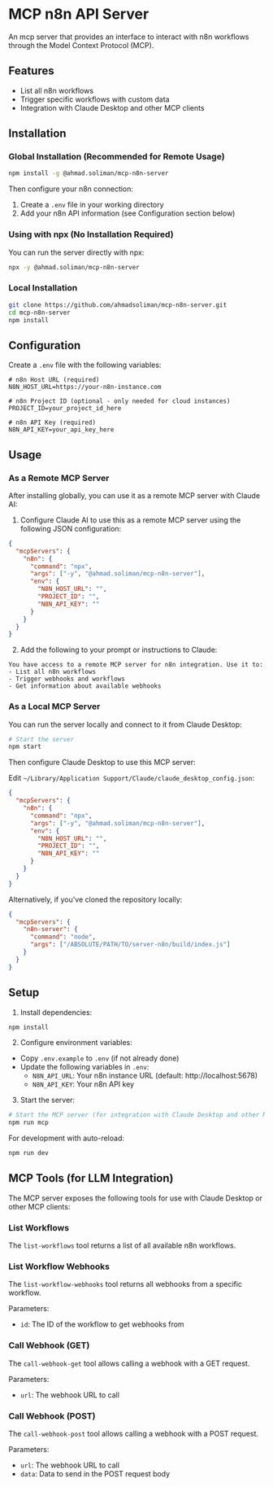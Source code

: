 # MCP n8n API Server

An mcp server that provides an interface to interact with n8n workflows through the Model Context Protocol (MCP).

## Features

- List all n8n workflows
- Trigger specific workflows with custom data
- Integration with Claude Desktop and other MCP clients

## Installation

### Global Installation (Recommended for Remote Usage)

```bash
npm install -g @ahmad.soliman/mcp-n8n-server
```

Then configure your n8n connection:

1. Create a `.env` file in your working directory
2. Add your n8n API information (see Configuration section below)

### Using with npx (No Installation Required)

You can run the server directly with npx:

```bash
npx -y @ahmad.soliman/mcp-n8n-server
```

### Local Installation

```bash
git clone https://github.com/ahmadsoliman/mcp-n8n-server.git
cd mcp-n8n-server
npm install
```

## Configuration

Create a `.env` file with the following variables:

```
# n8n Host URL (required)
N8N_HOST_URL=https://your-n8n-instance.com

# n8n Project ID (optional - only needed for cloud instances)
PROJECT_ID=your_project_id_here

# n8n API Key (required)
N8N_API_KEY=your_api_key_here
```

## Usage

### As a Remote MCP Server

After installing globally, you can use it as a remote MCP server with Claude AI:

1. Configure Claude AI to use this as a remote MCP server using the following JSON configuration:

```json
{
  "mcpServers": {
    "n8n": {
      "command": "npx",
      "args": ["-y", "@ahmad.soliman/mcp-n8n-server"],
      "env": {
        "N8N_HOST_URL": "",
        "PROJECT_ID": "",
        "N8N_API_KEY": ""
      }
    }
  }
}
```

2. Add the following to your prompt or instructions to Claude:

```
You have access to a remote MCP server for n8n integration. Use it to:
- List all n8n workflows
- Trigger webhooks and workflows
- Get information about available webhooks
```

### As a Local MCP Server

You can run the server locally and connect to it from Claude Desktop:

```bash
# Start the server
npm start
```

Then configure Claude Desktop to use this MCP server:

Edit `~/Library/Application Support/Claude/claude_desktop_config.json`:

```json
{
  "mcpServers": {
    "n8n": {
      "command": "npx",
      "args": ["-y", "@ahmad.soliman/mcp-n8n-server"],
      "env": {
        "N8N_HOST_URL": "",
        "PROJECT_ID": "",
        "N8N_API_KEY": ""
      }
    }
  }
}
```

Alternatively, if you've cloned the repository locally:

```json
{
  "mcpServers": {
    "n8n-server": {
      "command": "node",
      "args": ["/ABSOLUTE/PATH/TO/server-n8n/build/index.js"]
    }
  }
}
```

## Setup

1. Install dependencies:

```bash
npm install
```

2. Configure environment variables:

- Copy `.env.example` to `.env` (if not already done)
- Update the following variables in `.env`:
  - `N8N_API_URL`: Your n8n instance URL (default: http://localhost:5678)
  - `N8N_API_KEY`: Your n8n API key

3. Start the server:

```bash
# Start the MCP server (for integration with Claude Desktop and other MCP clients)
npm run mcp
```

For development with auto-reload:

```bash
npm run dev
```

## MCP Tools (for LLM Integration)

The MCP server exposes the following tools for use with Claude Desktop or other MCP clients:

### List Workflows

The `list-workflows` tool returns a list of all available n8n workflows.

### List Workflow Webhooks

The `list-workflow-webhooks` tool returns all webhooks from a specific workflow.

Parameters:

- `id`: The ID of the workflow to get webhooks from

### Call Webhook (GET)

The `call-webhook-get` tool allows calling a webhook with a GET request.

Parameters:

- `url`: The webhook URL to call

### Call Webhook (POST)

The `call-webhook-post` tool allows calling a webhook with a POST request.

Parameters:

- `url`: The webhook URL to call
- `data`: Data to send in the POST request body
